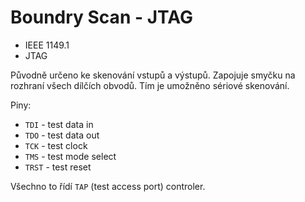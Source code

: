# Boundry Scan - JTAG
- IEEE 1149.1
- JTAG

Původně určeno ke skenování vstupů a výstupů.
Zapojuje smyčku na rozhraní všech dílčích obvodů. Tím je umožněno sériové skenování.

Piny:
- `TDI` - test data in
- `TDO` - test data out
- `TCK` - test clock
- `TMS` - test mode select
- `TRST` - test reset

Všechno to řídí `TAP` (test access port) controler.
